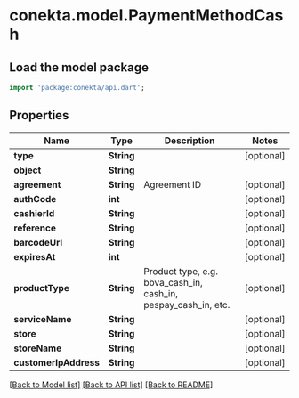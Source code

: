 # conekta.model.PaymentMethodCash

## Load the model package
```dart
import 'package:conekta/api.dart';
```

## Properties
Name | Type | Description | Notes
------------ | ------------- | ------------- | -------------
**type** | **String** |  | [optional] 
**object** | **String** |  | 
**agreement** | **String** | Agreement ID | [optional] 
**authCode** | **int** |  | [optional] 
**cashierId** | **String** |  | [optional] 
**reference** | **String** |  | [optional] 
**barcodeUrl** | **String** |  | [optional] 
**expiresAt** | **int** |  | [optional] 
**productType** | **String** | Product type, e.g. bbva_cash_in, cash_in, pespay_cash_in, etc. | [optional] 
**serviceName** | **String** |  | [optional] 
**store** | **String** |  | [optional] 
**storeName** | **String** |  | [optional] 
**customerIpAddress** | **String** |  | [optional] 

[[Back to Model list]](../README.md#documentation-for-models) [[Back to API list]](../README.md#documentation-for-api-endpoints) [[Back to README]](../README.md)


